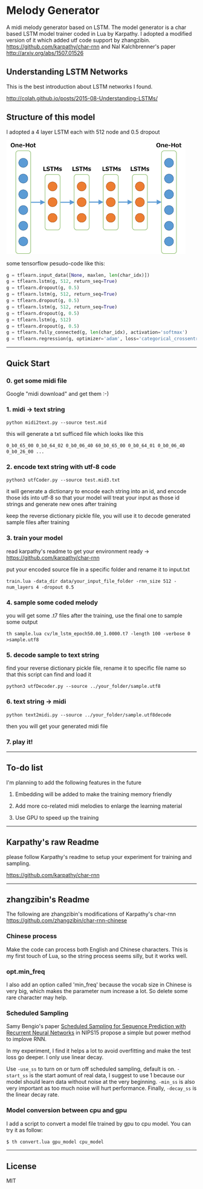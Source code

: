 
# Melody Generator

A midi melody generator based on LSTM. The model generator is a char based LSTM model trainer coded in Lua by Karpathy. I adopted a modified version of it which added utf code support by zhangzibin. https://github.com/karpathy/char-rnn and Nal Kalchbrenner's paper http://arxiv.org/abs/1507.01526

## Understanding LSTM Networks

This is the best introduction about LSTM networks I found.

http://colah.github.io/posts/2015-08-Understanding-LSTMs/

## Structure of this model

<!---
![MODEL STRUCTURE](/demo/model-lstm-layer.png?raw=true)
-->

I adopted a 4 layer LSTM each with 512 node and 0.5 dropout

[ ](/demo/model-lstm-layer.png?raw=true)
<a href="url"><img src="/demo/model-lstm-layer.png" height="300" ></a>

some tensorflow pesudo-code like this:
```python
g = tflearn.input_data([None, maxlen, len(char_idx)])
g = tflearn.lstm(g, 512, return_seq=True)
g = tflearn.dropout(g, 0.5)
g = tflearn.lstm(g, 512, return_seq=True)
g = tflearn.dropout(g, 0.5)
g = tflearn.lstm(g, 512, return_seq=True)
g = tflearn.dropout(g, 0.5)
g = tflearn.lstm(g, 512)
g = tflearn.dropout(g, 0.5)
g = tflearn.fully_connected(g, len(char_idx), activation='softmax')
g = tflearn.regression(g, optimizer='adam', loss='categorical_crossentropy', learning_rate=0.0)
```
-------------------------------------------------
## Quick Start

### 0. get some midi file

Google "midi download" and get them :-)

### 1. midi → text string

```
python midi2text.py --source test.mid
```
this will generate a txt sufficed file which looks like this
```
0_b0_65_00 0_b0_64_02 0_b0_06_40 60_b0_65_00 0_b0_64_01 0_b0_06_40 0_b0_26_00 ...
```

### 2. encode text string with utf-8 code

```
python3 utfCoder.py --source test.mid3.txt
```
it will generate a dictionary to encode each string into an id, and encode those ids into utf-8
so that your model will treat your input as those id strings and generate new ones after training

keep the reverse dictionary pickle file, you will use it to decode generated sample files after training

### 3. train your model

read karpathy's readme to get your environment ready → https://github.com/karpathy/char-rnn
 
put your encoded source file in a specific folder and rename it to input.txt

```
train.lua -data_dir data/your_input_file_folder -rnn_size 512 -num_layers 4 -dropout 0.5
```

### 4. sample some coded melody

you will get some .t7 files after the training, use the final one to sample some output
```
th sample.lua cv/lm_lstm_epoch50.00_1.0000.t7 -length 100 -verbose 0 >sample.utf8
```

### 5. decode sample to text string

find your reverse dictionary pickle file, rename it to specific file name so that this script can find and load it
```
python3 utfDecoder.py --source ../your_folder/sample.utf8
```

### 6. text string → midi

```
python text2midi.py --source ../your_folder/sample.utf8decode
```
then you will get your generated midi file

### 7. play it!

-----------------------------------------
## To-do list

I'm planning to add the following features in the future

1. Embedding will be added to make the training memory friendly

2. Add more co-related midi melodies to enlarge the learning material

3. Use GPU to speed up the training

-----------------------------------------------
## Karpathy's raw Readme
please follow Karpathy's readme to setup your experiment for training and sampling.

https://github.com/karpathy/char-rnn

-----------------------------------------------
## zhangzibin's Readme
The following are zhangzibin's modifications of Karpathy's char-rnn
https://github.com/zhangzibin/char-rnn-chinese

### Chinese process
Make the code can process both English and Chinese characters.
This is my first touch of Lua, so the string process seems silly, but it works well.

### opt.min_freq
I also add an option called 'min_freq' because the vocab size in Chinese is very big, which makes the parameter num increase a lot.
So delete some rare character may help.

### Scheduled Sampling
Samy Bengio's paper [Scheduled Sampling for Sequence Prediction with Recurrent Neural Networks](http://arxiv.org/abs/1506.03099) in NIPS15 propose a simple but power method to implove RNN.

In my experiment, I find it helps a lot to avoid overfitting and make the test loss go deeper. I only use linear decay.

Use `-use_ss` to turn on or turn off scheduled sampling, default is on. `-start_ss` is the start aomunt of real data, I suggest to use 1 because our model should learn data without noise at the very beginning. `-min_ss` is also very important as too much noise will hurt performance. Finally, `-decay_ss` is the linear decay rate.

### Model conversion between cpu and gpu
I add a script to convert a model file trained by gpu to cpu model.
You can try it as follow:
```bash
$ th convert.lua gpu_model cpu_model
```

---------------------------------------------------------
## License

MIT
